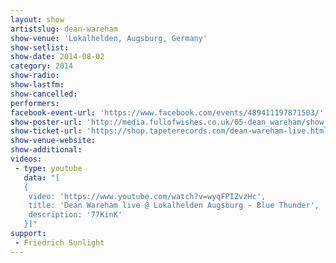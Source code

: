 ```yaml
---
layout: show
artistslug: dean-wareham
show-venue: 'Lokalhelden, Augsburg, Germany'
show-setlist: 
show-date: 2014-08-02
category: 2014
show-radio: 
show-lastfm: 
show-cancelled: 
performers: 
facebook-event-url: 'https://www.facebook.com/events/489411197871503/'
show-poster-url: 'http://media.fullofwishes.co.uk/05-dean_wareham/show_assets/2014-08-02/2014-08-02-dean-wareham-augsburg.jpg'
show-ticket-url: 'https://shop.tapeterecords.com/dean-wareham-live.html'
show-venue-website: 
show-additional: 
videos:
 - type: youtube
   data: "[
   {
    video: 'https://www.youtube.com/watch?v=wyqFPIZvzHc',
    title: 'Dean Wareham live @ Lokalhelden Augsburg - Blue Thunder',
    description: '77KinK'
   }]"
support:
 - Friedrich Sunlight
---
```

